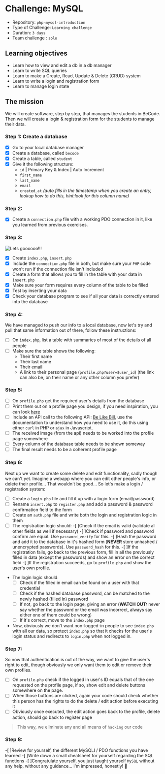 # Challenge: MySQL

- Repository: `php-mysql-introduction`
- Type of Challenge: `Learning challenge`
- Duration: `3 days`
- Team challenge : `solo`

## Learning objectives
- Learn how to view and edit a db in a db manager
- Learn to write SQL queries
- Learn to make a Create, Read, Update & Delete (CRUD) system
- Learn to write a login and registration form
- Learn to manage login state

## The mission
We will create software, step by step, that manages the students in BeCode.
Then we will create a login & registration form for the students to manage their data.

### Step 1: Create a database
-[x] Go to your local database manager
-[x] Create a database, called `becode`
-[x] Create a table, called `student`
-[x] Give it the following structure:
    - `id` | Primary Key & Index | Auto Increment
    - `first_name`
    - `last_name`
    - `email` 
    - `created_at` *(auto fills in the timestamp when you create an entry, lookup how to do this, hint:look for this column name)*
    
### Step 2: 
-[x] Create a `connection.php` file with a working PDO connection in it, like you learned from previous exercises.

### Step 3: 
![Lets goooooo!!!](resources/rambo.png)

-[x] Create `index.php`, `insert.php`
-[x] Include the `connection.php` file in both, but make sure your `PHP` code won't run if the connection file isn't included
-[x] Create a form that allows you to fill in the table with your data in `insert.php`
-[x] Make sure your form requires every column of the table to be filled
-[x] Test by inserting your data
-[x] Check your database program to see if all your data is correctly entered into the database

### Step 4:
We have managed to push our info to a local database, now let's try and pull that same information out of there, follow these instructions:

-[ ] On `index.php`, list a table with summaries of most of the details of all people
-[ ] Make sure the table shows the following:
    - Their first name
    - Their last name
    - Their email
    - A link to their personal page (`profile.php?user=$user_id`) (the link can also be, on their name or any other column you prefer)

### Step 5:
-[ ] On `profile.php` get the required user's details from the database
-[ ] Print them out on a profile page you design, if you need inspiration, you can look [here](https://www.google.com/search?q=profile+page+design&source=lnms&tbm=isch&sa=X&ved=0ahUKEwis5Juh07HkAhUIJFAKHeJKASYQ_AUIESgB&biw=2560&bih=1297#imgrc=jjirWCPSxqfBFM:)
-[ ] Include an API call to the following API: [Be Like Bill](https://github.com/gautamkrishnar/Be-Like-Bill), use the documentation to understand how you need to use it, do this using either `curl` in PHP or `ajax` in Javascript.
-[ ] The received image (from the api) needs to be worked into the profile page somewhere
-[ ] Every column of the database table needs to be shown someway
-[ ] The final result needs to be a coherent profile page

### Step 6:
Next up we want to create some delete and edit functionality, sadly though we can't yet.
Imagine a webapp where you can edit other people's info, or delete their profile... That wouldn't be good... 
So let's make a login / registration system:

-[ ] Create a `login.php` file and fill it up with a login form (email/password)
-[ ] Rename `insert.php` to `register.php` and add a password & password confirmation field to the form
-[ ] Create an `auth.php` file and write both the login and registration logic in them
-[ ] The registration logic should:
    -[ ]Check if the email is valid (validate all other fields as well if necessary)
    -[ ]Check if password and password confirm are equal. Use `password_verify` for this.
    -[ ]Hash the password and add it to the database in it's hashed form (**NEVER** store unhashed / unencrypted passwords). Use `password_hash` for this.
    -[ ]If the registration fails, go back to the previous form, fill in all the previously filled in data (except the passwords) and show an error on the correct field
    -[ ]If the registration succeeds, go to `profile.php` and show the user's own profile.
- The login logic should:
    -[ ] Check if the filled in email can be found on a user with that credential
    -[ ] Check if the hashed database password, can be matched to the newly hashed (filled in) password
    -[ ] If not, go back to the login page, giving an error (**WATCH OUT:** never say whether the password or the email was incorrect, always say either one of them could be wrong) 
    -[ ] If it's correct, move to the `index.php` page
- Now, obviously we don't want non-logged-in people to see `index.php` with all our data, so protect `index.php` so that it checks for the user's login status and redirects to `login.php` when not logged in.

### Step 7:
So now that authentication is out of the way, we want to give the user's right to edit, though obviously we only want them to edit or remove their own profiles.

-[ ] On `profile.php` check if the logged in user's ID equals that of the one requested on the profile page, if so, show edit and delete buttons somewhere on the page.
-[ ] When those buttons are clicked, again your code should check whether this person has the rights to do the delete / edit action before executing it
-[ ] Obviously once executed, the edit action goes back to the profile, delete action, should go back to register page 

> This way, we eliminate any and all means of `hacking` our code

### Step 8: 
-[ ]Review for yourself, the different MySQLI / PDO functions you have learned
-[ ]Write down a small cheatsheet for yourself regarding the SQL functions 
-[ ]Congratulate yourself, you just taught yourself `MySQL` without any help, without any guidance... I'm impressed, honestly! :unicorn: